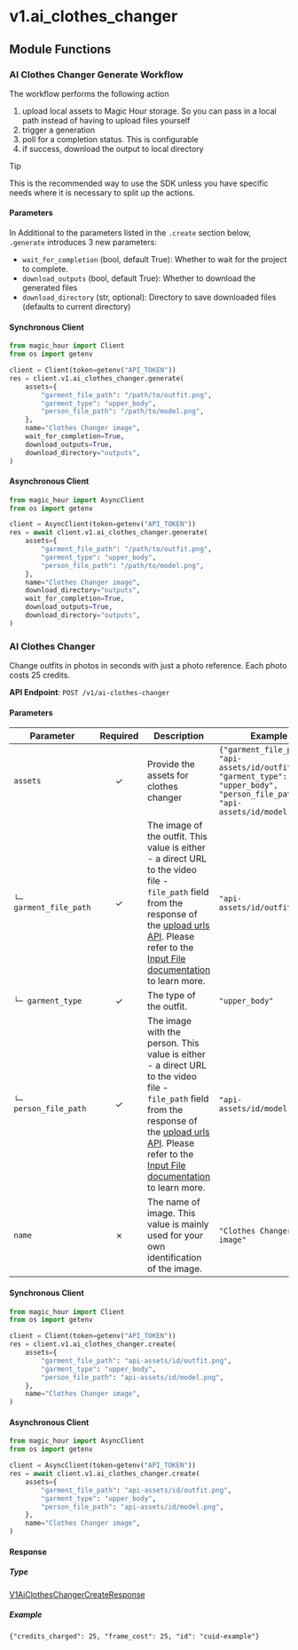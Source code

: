 # v1.ai_clothes_changer

## Module Functions




<!-- CUSTOM DOCS START -->

### AI Clothes Changer Generate Workflow <a name="generate"></a>

The workflow performs the following action

1. upload local assets to Magic Hour storage. So you can pass in a local path instead of having to upload files yourself
2. trigger a generation
3. poll for a completion status. This is configurable 
4. if success, download the output to local directory

> [!TIP]
> This is the recommended way to use the SDK unless you have specific needs where it is necessary to split up the actions.

#### Parameters

In Additional to the parameters listed in the `.create` section below, `.generate` introduces 3 new parameters:

- `wait_for_completion` (bool, default True): Whether to wait for the project to complete.
- `download_outputs` (bool, default True): Whether to download the generated files
- `download_directory` (str, optional): Directory to save downloaded files (defaults to current directory)

#### Synchronous Client

```python
from magic_hour import Client
from os import getenv

client = Client(token=getenv("API_TOKEN"))
res = client.v1.ai_clothes_changer.generate(
    assets={
        "garment_file_path": "/path/to/outfit.png",
        "garment_type": "upper_body",
        "person_file_path": "/path/to/model.png",
    },
    name="Clothes Changer image",
    wait_for_completion=True,
    download_outputs=True,
    download_directory="outputs",
)
```

#### Asynchronous Client

```python
from magic_hour import AsyncClient
from os import getenv

client = AsyncClient(token=getenv("API_TOKEN"))
res = await client.v1.ai_clothes_changer.generate(
    assets={
        "garment_file_path": "/path/to/outfit.png",
        "garment_type": "upper_body",
        "person_file_path": "/path/to/model.png",
    },
    name="Clothes Changer image",
    download_directory="outputs",
    wait_for_completion=True,
    download_outputs=True,
    download_directory="outputs",
)
```

<!-- CUSTOM DOCS END -->
### AI Clothes Changer <a name="create"></a>

Change outfits in photos in seconds with just a photo reference. Each photo costs 25 credits.

**API Endpoint**: `POST /v1/ai-clothes-changer`

#### Parameters

| Parameter | Required | Description | Example |
|-----------|:--------:|-------------|--------|
| `assets` | ✓ | Provide the assets for clothes changer | `{"garment_file_path": "api-assets/id/outfit.png", "garment_type": "upper_body", "person_file_path": "api-assets/id/model.png"}` |
| `└─ garment_file_path` | ✓ | The image of the outfit. This value is either - a direct URL to the video file - `file_path` field from the response of the [upload urls API](https://docs.magichour.ai/api-reference/files/generate-asset-upload-urls).  Please refer to the [Input File documentation](https://docs.magichour.ai/api-reference/files/generate-asset-upload-urls#input-file) to learn more.  | `"api-assets/id/outfit.png"` |
| `└─ garment_type` | ✓ | The type of the outfit. | `"upper_body"` |
| `└─ person_file_path` | ✓ | The image with the person. This value is either - a direct URL to the video file - `file_path` field from the response of the [upload urls API](https://docs.magichour.ai/api-reference/files/generate-asset-upload-urls).  Please refer to the [Input File documentation](https://docs.magichour.ai/api-reference/files/generate-asset-upload-urls#input-file) to learn more.  | `"api-assets/id/model.png"` |
| `name` | ✗ | The name of image. This value is mainly used for your own identification of the image. | `"Clothes Changer image"` |

#### Synchronous Client

```python
from magic_hour import Client
from os import getenv

client = Client(token=getenv("API_TOKEN"))
res = client.v1.ai_clothes_changer.create(
    assets={
        "garment_file_path": "api-assets/id/outfit.png",
        "garment_type": "upper_body",
        "person_file_path": "api-assets/id/model.png",
    },
    name="Clothes Changer image",
)

```

#### Asynchronous Client

```python
from magic_hour import AsyncClient
from os import getenv

client = AsyncClient(token=getenv("API_TOKEN"))
res = await client.v1.ai_clothes_changer.create(
    assets={
        "garment_file_path": "api-assets/id/outfit.png",
        "garment_type": "upper_body",
        "person_file_path": "api-assets/id/model.png",
    },
    name="Clothes Changer image",
)

```

#### Response

##### Type
[V1AiClothesChangerCreateResponse](/magic_hour/types/models/v1_ai_clothes_changer_create_response.py)

##### Example
`{"credits_charged": 25, "frame_cost": 25, "id": "cuid-example"}`


